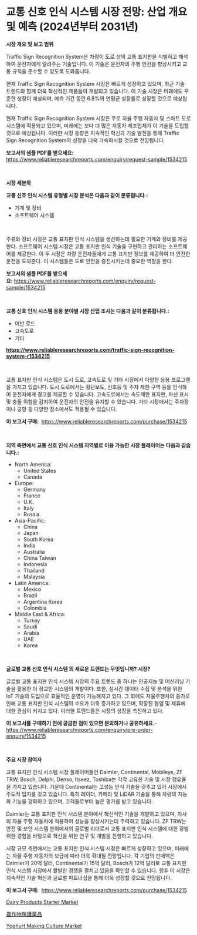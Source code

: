 <p><h1>교통 신호 인식 시스템 시장 전망: 산업 개요 및 예측 (2024년부터 2031년)</h1></p><p><strong>시장 개요 및 보고 범위</strong></p>
<p><p>Traffic Sign Recognition System은 차량이 도로 상의 교통 표지판을 식별하고 해석하여 운전자에게 알려주는 기술입니다. 이 기술은 운전자의 주행 안전을 향상시키고 교통 규칙을 준수할 수 있도록 도와줍니다.</p><p>현재 Traffic Sign Recognition System 시장은 빠르게 성장하고 있으며, 최근 기술 트랜드와 함께 더욱 혁신적인 제품들이 개발되고 있습니다. 이 기술 시장은 미래에도 꾸준한 성장이 예상되며, 예측 기간 동안 6.8%의 연평균 성장률로 성장할 것으로 예상됩니다.</p><p>현재 Traffic Sign Recognition System 시장은 주로 자율 주행 자동차 및 스마트 도로 시스템에 적용되고 있으며, 미래에는 보다 더 많은 자동차 제조업체가 이 기술을 도입할 것으로 예상됩니다. 이러한 시장 동향은 지속적인 혁신과 기술 발전을 통해 Traffic Sign Recognition System의 성장을 더욱 가속화시킬 것으로 전망됩니다.</p></p>
<p><strong>보고서의 샘플 PDF를 받으세요:</strong> <a href="https://www.reliableresearchreports.com/enquiry/request-sample/1534215">https://www.reliableresearchreports.com/enquiry/request-sample/1534215</a></p>
<p>&nbsp;</p>
<p><strong>시장 세분화</strong></p>
<p><strong>교통 신호 인식 시스템 유형별 시장 분석은 다음과 같이 분류됩니다.:</strong></p>
<p><ul><li>기계 및 장비</li><li>소프트웨어 시스템</li></ul></p>
<p>&nbsp;</p>
<p><p>주류와 장비 시장은 교통 표지판 인식 시스템을 생산하는데 필요한 기계와 장비를 제공한다. 소프트웨어 시스템 시장은 교통 표지판 인식 기술을 구현하고 관리하는 소프트웨어를 제공한다. 이 두 시장은 차량 운전자들에게 교통 표지판 정보를 제공하여 더 안전한 운전을 도와준다. 이 시스템들은 도로 안전을 증진시키는데 중요한 역할을 한다.</p></p>
<p><strong>보고서의 샘플 PDF를 받으세요:</strong>&nbsp;<a href="https://www.reliableresearchreports.com/enquiry/request-sample/1534215">https://www.reliableresearchreports.com/enquiry/request-sample/1534215</a></p>
<p>&nbsp;</p>
<p><strong> 교통 신호 인식 시스템 응용 분야별 시장 산업 조사는 다음과 같이 분류됩니다.:</strong></p>
<p><ul><li>어반 로드</li><li>고속도로</li><li>기타</li></ul></p>
<p><strong><a href="https://www.reliableresearchreports.com/traffic-sign-recognition-system-r1534215">https://www.reliableresearchreports.com/traffic-sign-recognition-system-r1534215</a></strong></p>
<p>&nbsp;</p>
<p><p>교통 표지판 인식 시스템은 도시 도로, 고속도로 및 기타 시장에서 다양한 응용 프로그램을 가지고 있습니다. 도시 도로에서는 횡단보도, 신호등 및 주차 제한 구역 등을 인식하여 운전자에게 경고를 제공할 수 있습니다. 고속도로에서는 속도제한 표지판, 차선 표시 및 충돌 위험을 감지하여 운전자의 안전을 유지할 수 있습니다. 기타 시장에서는 주차장이나 공항 등 다양한 장소에서도 적용될 수 있습니다.</p></p>
<p><strong>이 보고서 구매:</strong>&nbsp; <a href="https://www.reliableresearchreports.com/purchase/1534215">https://www.reliableresearchreports.com/purchase/1534215</a></p>
<p>&nbsp;</p>
<p><strong>지역 측면에서 교통 신호 인식 시스템 지역별로 이용 가능한 시장 플레이어는 다음과 같습니다.:</strong></p>
<p><ul>
    <li>
        North America:
        <ul>
            <li>United States</li>
            <li>Canada</li>
        </ul>
    </li>
    <li>
        Europe:
        <ul>
            <li>Germany</li>
            <li>France</li>
            <li>U.K.</li>
            <li>Italy</li>
            <li>Russia</li>
        </ul>
    </li>
    <li>
        Asia-Pacific:
        <ul>
            <li>China</li>
            <li>Japan</li>
            <li>South Korea</li>
            <li>India</li>
            <li>Australia</li>
            <li>China Taiwan</li>
            <li>Indonesia</li>
            <li>Thailand</li>
            <li>Malaysia</li>
        </ul>
    </li>
    <li>
        Latin America:
        <ul>
            <li>Mexico</li>
            <li>Brazil</li>
            <li>Argentina Korea</li>
            <li>Colombia</li>
        </ul>
    </li>
    <li>
        Middle East & Africa:
        <ul>
            <li>Turkey</li>
            <li>Saudi</li>
            <li>Arabia</li>
            <li>UAE</li>
            <li>Korea</li>
        </ul>
    </li>
    </ul></p>
<p>&nbsp;</p>
<p><strong>글로벌 교통 신호 인식 시스템 의 새로운 트렌드는 무엇입니까? 시장?</strong></p>
<p><p>글로벌 교통 표지판 인식 시스템 시장의 주요 트렌드 중 하나는 인공지능 및 머신러닝 기술을 활용한 더 정교한 시스템의 개발이다. 또한, 실시간 데이터 수집 및 분석을 위한 IoT 기술의 도입으로 효율적인 운영이 가능해지고 있다. 그 외에도 자율주행차의 증가로 인해 교통 표지판 인식 시스템의 수요가 더욱 증가하고 있으며, 확장된 협업 및 제휴에 대한 관심이 커지고 있다. 이러한 트렌드들은 시장의 성장을 촉진하고 있다.</p></p>
<p><strong>이 보고서를 구매하기 전에 궁금한 점이 있으면 문의하거나 공유하세요.</strong>- <a href="https://www.reliableresearchreports.com/enquiry/pre-order-enquiry/1534215">https://www.reliableresearchreports.com/enquiry/pre-order-enquiry/1534215</a></p>
<p>&nbsp;</p>
<p><strong>주요 시장 참여자</strong></p>
<p><p>교통 표지판 인식 시스템 시장 플레이어들인 Daimler, Continental, Mobileye, ZF TRW, Bosch, Delphi, Denso, Itseez, Toshiba는 각각 고유한 기술 및 시장 점유율을 가지고 있습니다. 가운데 Continental는 고성능 인식 기술을 갖추고 있어 시장에서 주도적 입지를 갖고 있습니다. 특히 레이더, 카메라 및 LiDAR 기술을 통해 차량의 지능화 기능을 강화하고 있으며, 고객들로부터 높은 평가를 받고 있습니다. </p><p>Daimler는 교통 표지판 인식 시스템 분야에서 혁신적인 기술을 개발하고 있으며, 자사의 자율 주행 자동차에 적용하여 성능을 향상시키는데 주력하고 있습니다. ZF TRW는 안전 및 보안 시스템 분야에서의 글로벌 리더로서 교통 표지판 인식 시스템에 대한 광범위한 경험을 바탕으로 혁신을 위한 연구 및 개발을 진행하고 있습니다.</p><p>시장 규모 측면에서는 교통 표지판 인식 시스템 시장은 빠르게 성장하고 있으며, 미래에는 자율 주행 자동차의 보급에 따라 더욱 확대될 전망입니다. 각 기업의 판매액은 Daimler가 20억 달러, Continental가 15억 달러, Bosch가 12억 달러로 교통 표지판 인식 시스템 시장에서 활발한 경쟁을 펼치고 있음을 확인할 수 있습니다. 향후 이 시장은 지속적인 기술 혁신과 글로벌 파트너십을 통해 더욱 성장할 것으로 전망됩니다.</p></p>
<p><strong>이 보고서 구매:</strong>&nbsp;&nbsp;<a href="https://www.reliableresearchreports.com/purchase/1534215">https://www.reliableresearchreports.com/purchase/1534215</a></p>
<p><p><a href="https://github.com/jaidynmorantestelletmjzya/Market-Research-Report-List-2/blob/main/dairy-products-starter-market.md">Dairy Products Starter Market</a></p><p><a href="https://github.com/SantosDicki04/Market-Research-Report-List-1/blob/main/814266319459.md">農作物保護薬品</a></p><p><a href="https://github.com/ruddyyedelwadw/Market-Research-Report-List-2/blob/main/yoghurt-making-culture-market.md">Yoghurt Making Culture Market</a></p></p>